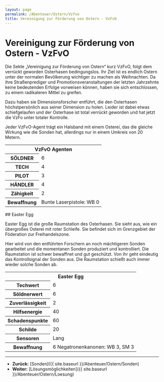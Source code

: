 ```yaml
---
layout: page
permalink: /Abenteuer/Ostern/Vzfvo
title: Vereinigung zur Förderung von Ostern - VzFvO
---
```


# Vereinigung zur Förderung von Ostern - VzFvO

Die Sekte &bdquo;Vereinigung zur Förderung von Ostern&ldquo; kurz VzFvO, folgt dem verrückt geworden Osterhasen bedingungslos. Ihr Ziel ist es endlich Ostern unter der normalen Bevölkerung wichtiger zu machen als Weihnachten. Da ihre Straßenprediger und Promotionsveranstaltungen der letzten Jahrzehnte keine bedeutenden Erfolge vorweisen können, haben sie sich entschlossen, zu einem radikaleren Mittel zu greifen.

Dazu haben sie Dimensionsforscher entführt, die den Osterhasen höchstpersönlich aus seiner Dimension zu holen. Leider ist dabei etwas schiefgelaufen und der Osterhase ist total verrückt geworden und hat jetzt die VzFo unter totaler Kontrolle.

Jeder VzFvO-Agent trägt ein Halsband mit einem Osterei, das die gleiche Wirkung wie die Sonden hat, allerdings nur in einem Umkreis von 20 Metern.

<table>
<tbody>
<tr><th colspan="2">VzFvO Agenten</th></tr>
<tr><th>SÖLDNER</th><td>6</td></tr>
<tr><th>TECH</th><td>4</td></tr>
<tr><th>PILOT</th><td>3</td></tr>
<tr><th>HÄNDLER</th><td>4</td></tr>
<tr><th>Zähigkeit</th><td>2</td></tr>
<tr><th>Bewaffnung</th><td>Bunte Laserpistole: WB 0</td></tr>
</tbody>
</table>
## Easter Egg

Easter Egg ist die große Raumstation des Osterhasen. Sie sieht aus, wie ein übergroßes Osterei mit roter Schleife. Sie befindet sich im Grenzgebiet der Föderation zur Freihandelszone.

Hier wird von den entführten Forschern an noch mächtigeren Sonden gearbeitet und die momentanen Sonden produziert und kontrolliert. Die Raumstation ist schwer bewaffnet und gut geschützt. Von ihr geht eindeutig das Kontrollsignal der Sonden aus. Die Raumstation schießt auch immer wieder solche Sonden ab.

<table>
<tbody>
<tr><th colspan="2">Easter Egg</th></tr>
<tr><th>Techwert</th><td>6</td></tr>
<tr><th>Söldnerwert</th><td>6</td></tr>
<tr><th>Zuverlässigkeit</th><td>2</td></tr>
<tr><th>Hilfsenergie</th><td>40</td></tr>
<tr><th>Schadenspunkte</th><td>60</td></tr>
<tr><th>Schilde</th><td>20</td></tr>
<tr><th>Sensoren</th><td>Lang</td></tr>
<tr><th>Bewaffnung</th><td>6 Negatronenkanonen: WB 3, SM 3</td></tr>
</tbody>
</table>

***
- **Zurück:** [Sonden]({{ site.baseurl }}/Abenteuer/Ostern/Sonden)
- **Weiter:** [Lösungsmöglichkeiten]({{ site.baseurl }}/Abenteuer/Ostern/Loesung)

